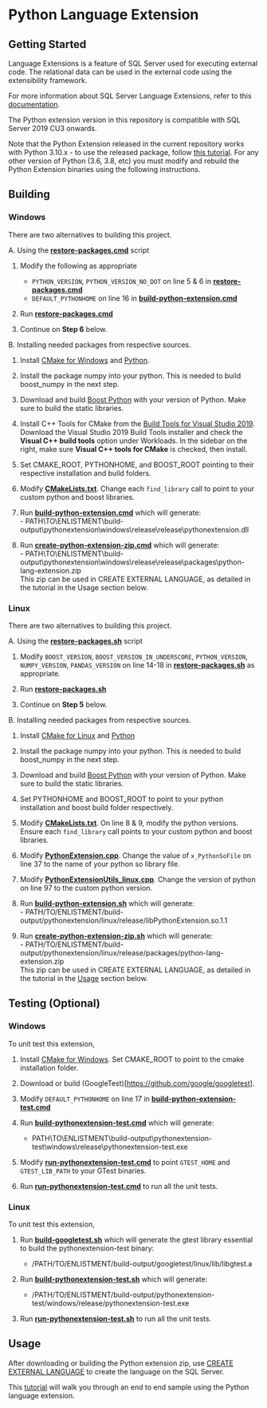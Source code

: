 # Python Language Extension 

## Getting Started
Language Extensions is a feature of SQL Server used for executing external code. The relational data can be used in the external code using the extensibility framework.

For more information about SQL Server Language Extensions, refer to this [documentation](https://docs.microsoft.com/en-us/sql/language-extensions/language-extensions-overview?view=sql-server-ver15).

The Python extension version in this repository is compatible with SQL Server 2019 CU3 onwards. 

Note that the Python Extension released in the current repository works with Python 3.10.x - to use the released package, follow [this tutorial](https://docs.microsoft.com/en-us/sql/machine-learning/install/custom-runtime-python?view=sql-server-ver15). For any other version of Python (3.6, 3.8, etc) you must modify and rebuild the Python Extension binaries using the following instructions.

## Building

### Windows
There are two alternatives to building this project.

A.	Using the [**restore-packages.cmd**](build/windows/restore-packages.cmd) script

1.	Modify the following as appropriate
	- `PYTHON_VERSION`, `PYTHON_VERSION_NO_DOT` on line 5 & 6 in [**restore-packages.cmd**](build/windows/restore-packages.cmd)
	- `DEFAULT_PYTHONHOME` on line 16 in [**build-python-extension.cmd**](build/windows/build-python-extension.cmd)

1.	Run [**restore-packages.cmd**](build/windows/restore-packages.cmd)

1. Continue on **Step 6** below.

B.	Installing needed packages from respective sources.

1. Install [CMake for Windows](https://cmake.org/download/) and [Python](https://www.python.org/downloads/release/python-379/).

1. Install the package numpy into your python. This is needed to build boost_numpy in the next step.

1. Download and build [Boost Python](https://www.boost.org/doc/libs/1_74_0/libs/python/doc/html/building/no_install_quickstart.html) with your version of Python. Make sure to build the static libraries.

1. Install C++ Tools for CMake from the [Build Tools for Visual Studio 2019](https://my.visualstudio.com/Downloads?q=visual%20studio%202019&wt.mc_id=o~msft~vscom~older-downloads). 
		Download the Visual Studio 2019 Build Tools installer and check the **Visual C++ build tools** option under Workloads. In the sidebar on the right, make sure **Visual C++ tools for CMake** is checked, then install.
		
1. Set CMAKE_ROOT, PYTHONHOME, and BOOST_ROOT pointing to their respective installation and build folders.

1. Modify [**CMakeLists.txt**](src/CMakeLists.txt). Change each `find_library` call to point to your custom python and boost libraries. 

1. Run [**build-python-extension.cmd**](build/windows/build-python-extension.cmd) which will generate: \
		- PATH\TO\ENLISTMENT\build-output\pythonextension\windows\release\release\pythonextension.dll 
		
1. Run [**create-python-extension-zip.cmd**](build/windows/create-python-extension-zip.cmd) which will generate: \
		- PATH\TO\ENLISTMENT\build-output\pythonextension\windows\release\release\packages\python-lang-extension.zip \
		This zip can be used in CREATE EXTERNAL LANGUAGE, as detailed in the tutorial in the Usage section below.

### Linux
There are two alternatives to building this project.

A.	Using the [**restore-packages.sh**](build/linux/restore-packages.sh) script

1.	Modify `BOOST_VERSION`, `BOOST_VERSION_IN_UNDERSCORE`, `PYTHON_VERSION`, `NUMPY_VERSION`, `PANDAS_VERSION` on line 14-18 in [**restore-packages.sh**](build/linux/restore-packages.sh) as appropriate.

1.	Run [**restore-packages.sh**](build/linux/restore-packages.sh)

1. Continue on **Step 5** below.

B.	Installing needed packages from respective sources.

1. Install [CMake for Linux](https://cmake.org/download/) and [Python](https://www.python.org/downloads/source/)

1. Install the package numpy into your python. This is needed to build boost_numpy in the next step.

1. Download and build [Boost Python](https://www.boost.org/doc/libs/1_79_0/libs/python/doc/html/building/no_install_quickstart.html) with your version of Python. Make sure to build the static libraries.

1. Set PYTHONHOME and BOOST_ROOT to point to your python installation and boost build folder respectively.

1. Modify [**CMakeLists.txt**](src/CMakeLists.txt). On line 8 & 9, modify the python versions. Ensure each `find_library` call points to your custom python and boost libraries. 

1. Modify [**PythonExtension.cpp**](src/PythonExtension.cpp). Change the value of `x_PythonSoFile` on line 37 to the name of your python so library file.

1. Modify [**PythonExtensionUtils_linux.cpp**](src/linux/PythonExtensionUtils_linux.cpp). Change the version of python on line 97 to the custom python version.

1. Run [**build-python-extension.sh**](build/linux/build-python-extension.sh) which will generate: \
		- PATH/TO/ENLISTMENT/build-output/pythonextension/linux/release/libPythonExtension.so.1.1 

1. Run [**create-python-extension-zip.sh**](build/linux/create-python-extension-zip.sh) which will generate: \
		- PATH/TO/ENLISTMENT/build-output/pythonextension/linux/release/packages/python-lang-extension.zip \
		This zip can be used in CREATE EXTERNAL LANGUAGE, as detailed in the tutorial in the [Usage](#usage) section below.
		
## Testing (Optional)

### Windows
To unit test this extension,

1. Install [CMake for Windows](https://cmake.org/download/). Set CMAKE_ROOT to point to the cmake installation folder.

1. Download or build (GoogleTest)[https://github.com/google/googletest].

1.	Modify `DEFAULT_PYTHONHOME` on line 17 in [**build-python-extension-test.cmd**](test/build/windows/build-pythonextension-test.cmd)

1. Run [**build-pythonextension-test.cmd**](test/build/windows/build-pythonextension-test.cmd) which will generate:
	- PATH\TO\ENLISTMENT\build-output\pythonextension-test\windows\release\pythonextension-test.exe

1. Modify [**run-pythonextension-test.cmd**](test/build/windows/run-pythonextension-test.cmd) to point `GTEST_HOME` and `GTEST_LIB_PATH` to your GTest binaries.

1. Run [**run-pythonextension-test.cmd**](test/build/windows/run-pythonextension-test.cmd) to run all the unit tests.

### Linux
To unit test this extension,

1. Run [**build-googletest.sh**](../../test/googletest/build/linux/build-googletest.sh) which will generate the gtest library essential to build the pythonextension-test binary:
	- /PATH/TO/ENLISTMENT/build-output/googletest/linux/lib/libgtest.a

1. Run [**build-pythonextension-test.sh**](test/build/linux/build-pythonextension-test.sh) which will generate:
	- /PATH/TO/ENLISTMENT/build-output/pythonextension-test/windows/release/pythonextension-test.exe

1. Run [**run-pythonextension-test.sh**](test/build/linux/run-pythonextension-test.sh) to run all the unit tests.

## Usage
After downloading or building the Python extension zip, use [CREATE EXTERNAL LANGUAGE](https://docs.microsoft.com/en-us/sql/t-sql/statements/create-external-language-transact-sql?view=sql-server-ver15) to create the language on the SQL Server. 

This [tutorial](https://docs.microsoft.com/en-us/sql/machine-learning/install/custom-runtime-python?view=sql-server-ver15) will walk you through an end to end sample using the Python language extension. 
